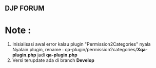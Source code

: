 ## DJP FORUM

# Note :

1.  Inisialisasi awal error kalau plugin "Permission2Categories" nyala
    Nyalain plugin, rename : qa-plugin/permission2categories/**Xqa-plugin.php** jadi **qa-plugin.php**
2.  Versi terupdate ada di branch **Develop**
